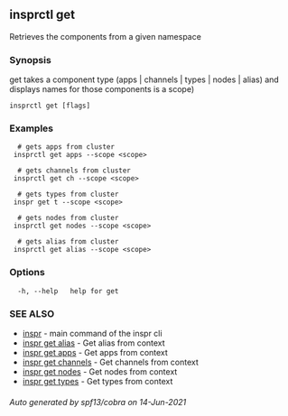 ## insprctl get

Retrieves the components from a given namespace

### Synopsis

get takes a component type (apps | channels | types | nodes | alias) and displays names for those components is a scope)

```
insprctl get [flags]
```

### Examples

```
  # gets apps from cluster
 insprctl get apps --scope <scope>

  # gets channels from cluster
 insprctl get ch --scope <scope>

  # gets types from cluster
 inspr get t --scope <scope>

  # gets nodes from cluster
 insprctl get nodes --scope <scope>

  # gets alias from cluster
 insprctl get alias --scope <scope>

```

### Options

```
  -h, --help   help for get
```

### SEE ALSO

* [inspr](inspr.md)	 - main command of the inspr cli
* [inspr get alias](inspr_get_alias.md)	 - Get alias from context
* [inspr get apps](inspr_get_apps.md)	 - Get apps from context 
* [inspr get channels](inspr_get_channels.md)	 - Get channels from context
* [inspr get nodes](inspr_get_nodes.md)	 - Get nodes from context
* [inspr get types](inspr_get_types.md)	 - Get types from context

###### Auto generated by spf13/cobra on 14-Jun-2021
